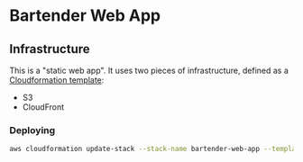 # Bartender Web App

## Infrastructure
This is a "static web app".  It uses two pieces of infrastructure, defined as a [Cloudformation template](./infrastructure/main.yml):
- S3
- CloudFront

### Deploying
```bash
aws cloudformation update-stack --stack-name bartender-web-app --template-body file://infrastructure/main.yml
```

